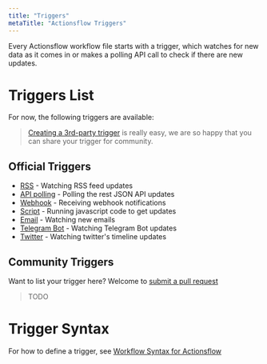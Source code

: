 ```yaml
---
title: "Triggers"
metaTitle: "Actionsflow Triggers"
---
```


Every Actionsflow workflow file starts with a trigger, which watches for new data as it comes in or makes a polling API call to check if there are new updates.

# Triggers List

For now, the following triggers are available:

> [Creating a 3rd-party trigger](/docs/creating-triggers.md) is really easy, we are so happy that you can share your trigger for community.

## Official Triggers

- [RSS](/docs/triggers/rss.md) - Watching RSS feed updates
- [API polling](/docs/triggers/poll.md) - Polling the rest JSON API updates
- [Webhook](/docs/triggers/2-webhook.md) - Receiving webhook notifications
- [Script](/docs/triggers/script.md) - Running javascript code to get updates
- [Email](/docs/triggers/email.md) - Watching new emails
- [Telegram Bot](https://github.com/actionsflow/actionsflow/tree/master/packages/actionsflow-trigger-telegram_bot) - Watching Telegram Bot updates
- [Twitter](https://github.com/actionsflow/actionsflow/tree/master/packages/actionsflow-trigger-twitter) - Watching twitter's timeline updates

## Community Triggers

Want to list your trigger here? Welcome to [submit a pull request](https://github.com/actionsflow/actionsflow/edit/master/docs/triggers.md)

> TODO

# Trigger Syntax

For how to define a trigger, see [Workflow Syntax for Actionsflow](/docs/workflow.md)
